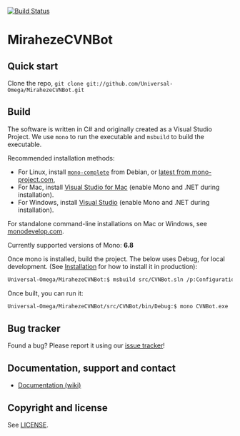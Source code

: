 [![Build Status](https://github.com/Universal-Omega/MirahezeCVNBot/actions/workflows/CI.yml/badge.svg)](https://github.com/Universal-Omega/MirahezeCVNBot/actions/workflows/CI.yml)

MirahezeCVNBot
==================================================


Quick start
----------

Clone the repo, `git clone git://github.com/Universal-Omega/MirahezeCVNBot.git`


Build
----------
The software is written in C# and originally created as a Visual Studio Project.
We use `mono` to run the executable and `msbuild` to build the executable.

Recommended installation methods:

* For Linux, install [`mono-complete`](https://packages.debian.org/search?keywords=mono-complete) from Debian, or [latest from mono-project.com](https://www.mono-project.com/download/stable/#download-lin),
* For Mac, install [Visual Studio for Mac](https://www.visualstudio.com/vs/visual-studio-mac/) (enable Mono and .NET during installation).
* For Windows, install [Visual Studio](https://visualstudio.microsoft.com/vs/) (enable Mono and .NET during installation).

For standalone command-line installations on Mac or Windows, see [monodevelop.com](https://www.monodevelop.com/download/).

Currently supported versions of Mono: **6.8**

Once mono is installed, build the project. The below uses Debug, for local development. (See [Installation](./docs/install.md) for how to install it in production):

```bash
Universal-Omega/MirahezeCVNBot:$ msbuild src/CVNBot.sln /p:Configuration=Debug
```

Once built, you can run it:
```bash
Universal-Omega/MirahezeCVNBot/src/CVNBot/bin/Debug:$ mono CVNBot.exe
```


Bug tracker
-----------

Found a bug? Please report it using our [issue
tracker](https://github.com/Universal-Omega/MirahezeCVNBot/issues)!


Documentation, support and contact
-----------
* [Documentation (wiki)](https://github.com/Universal-Omega/MirahezeCVNBot/wiki/Documentation)


Copyright and license
---------------------

See [LICENSE](https://raw.github.com/Universal-Omega/MirahezeCVNBot/main/LICENSE.txt).
